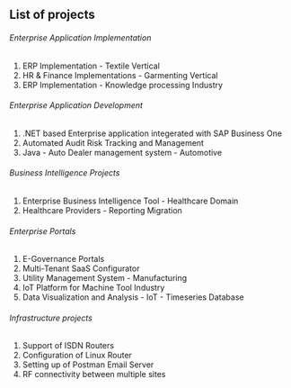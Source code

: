## List  of projects 

###### Enterprise Application Implementation
1. ERP Implementation - Textile Vertical
2. HR & Finance  Implementations - Garmenting Vertical
3. ERP Implementation - Knowledge processing Industry

###### Enterprise Application Development
1. .NET based Enterprise application integerated with SAP Business One
2. Automated Audit Risk Tracking and Management 
3. Java - Auto Dealer management system - Automotive

###### Business Intelligence Projects
1. Enterprise Business Intelligence Tool - Healthcare Domain
2. Healthcare Providers - Reporting Migration

###### Enterprise Portals
1. E-Governance Portals
2. Multi-Tenant SaaS Configurator
3. Utility Management System - Manufacturing
4. IoT Platform for Machine Tool Industry
5. Data Visualization and Analysis - IoT - Timeseries Database

###### Infrastructure projects
1. Support of  ISDN Routers
2. Configuration of Linux Router
3. Setting up of  Postman Email Server
4. RF connectivity between multiple sites

